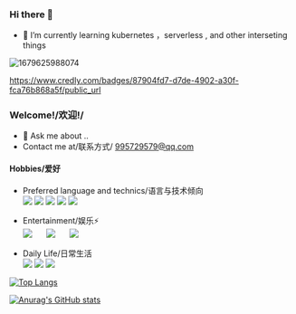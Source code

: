 ### Hi there 👋

<!--
**wenchajun/wenchajun** is a ✨ _special_ ✨ repository because its `README.md` (this file) appears on your GitHub profile.

Here are some ideas to get you started:

- 🔭 I’m currently working on ...
- 🌱 I’m currently learning ...
- 👯 I’m looking to collaborate on ...
- 🤔 I’m looking for help with ...
- 💬 Ask me about ...
- 📫 How to reach me: ...
- 😄 Pronouns: ...
- ⚡ Fun fact: ...
-->
- 🌱 I’m currently learning kubernetes ，serverless , and other interseting things

![1679625988074](https://user-images.githubusercontent.com/39892300/227411421-f374bbba-9fb0-4add-93f5-9c9be97075c7.png)

https://www.credly.com/badges/87904fd7-d7de-4902-a30f-fca76b868a5f/public_url

### Welcome!/欢迎!/
- 💬 Ask me about ..
- Contact me at/联系方式/ 995729579@qq.com

#### Hobbies/爱好
- Preferred language and technics/语言与技术倾向<br>
![](https://img.shields.io/badge/-Golang-blue) 
![](https://img.shields.io/badge/-Kubernetes-blue)
![](https://img.shields.io/badge/-serverless-blue)
![](https://img.shields.io/badge/-边缘计算-blue)
![](https://img.shields.io/badge/-logging-blue)
- Entertainment/娱乐⚡ <br> 
![](https://img.shields.io/badge/-LOLM-yellow)&ensp;&ensp;&ensp;
![](https://img.shields.io/badge/-宝可梦阿尔宙斯-yellow)&ensp;&ensp;&ensp;
![](https://img.shields.io/badge/-极乐迪斯科-yellow)&ensp;&ensp;

- Daily Life/日常生活<br>
![](https://img.shields.io/badge/历史-brightgreen)
![](https://img.shields.io/badge/政治-brightgreen)
![](https://img.shields.io/badge/asoul-brightgreen)

[![Top Langs](https://github-readme-stats.vercel.app/api/top-langs/?username=wenchajun&theme=dark&layout=compact&langs_count=10)](https://github.com/anuraghazra/github-readme-stats)

[![Anurag's GitHub stats](https://github-readme-stats.vercel.app/api?username=wenchajun)](https://github.com/anuraghazra/github-readme-stats)
